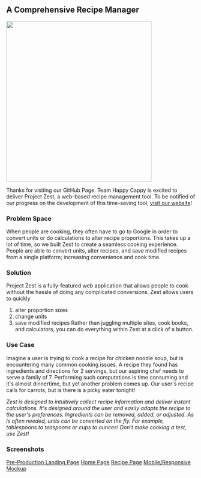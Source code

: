 ## A Comprehensive Recipe Manager

<a href="https://projectze.st"> <img src="https://projectze.st/static/media/zest.c2cebea3.png" align="center" height="427" width="387"> </a>


Thanks for visiting our GitHub Page. Team Happy Cappy is excited to deliver Project Zest, a web-based recipe management tool. To be notified of our progress on the development of this time-saving tool, [visit our website](https://projectze.st)!

### Problem Space
When people are cooking, they often have to go to Google in order to convert units or do calculations to alter recipe proportions. This takes up a lot of time, so we built Zest to create a seamless cooking experience. People are able to convert units, alter recipes, and save modified recipes from a single platform; increasing convenience and cook time.

### Solution
Project Zest is a fully-featured web application that allows people to cook without the hassle of doing any complicated conversions. Zest allows users to quickly
1. alter proportion sizes
2. change units
3. save modified recipes
Rather than juggling multiple sites, cook books, and calculators, you can do everything within Zest at a click of a button. 

### Use Case
Imagine a user is trying to cook a recipe for chicken noodle soup, but is encountering many common cooking issues. A recipe they found has ingredients and directions for 2 servings, but our aspiring chef needs to serve a family of 7. Performing such computations is time consuming and it's almost dinnertime, but yet another problem comes up. Our user's recipe calls for carrots, but is there is a picky eater tonight!


_Zest is designed to intuitively collect recipe information and deliver instant calculations. It's designed around the user and easily adapts the recipe to the user's preferences. Ingredients can be removed, added, or adjusted. As is often needed, units can be converted on the fly. For example, tablespoons to teaspoons or cups to ounces! Don't make cooking a test, use Zest!_

### Screenshots
[Pre-Production Landing Page](https://drive.google.com/file/d/1X2Q0izxte8uIafGjYoAsQD6QB1bpKMrE/view?usp=sharing)
[Home Page](https://drive.google.com/file/d/1J_XomD1ZJTMT0_IOqg2fF2SwDbBfxnFo/view?usp=sharing)
[Recipe Page](https://drive.google.com/file/d/1SDyE2OndF4yrl16GsqEFVq2RX6t4iEPM/view?usp=sharing)
[Mobile/Responsive Mockup](https://drive.google.com/file/d/1vmt_3PZ9V_NfEXY7VLob4lN324PIQuwf/view?usp=sharing)
